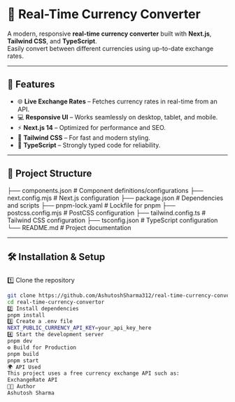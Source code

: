 # 💱 Real-Time Currency Converter

A modern, responsive **real-time currency converter** built with **Next.js**, **Tailwind CSS**, and **TypeScript**.  
Easily convert between different currencies using up-to-date exchange rates.

---

## 🚀 Features
- 🌐 **Live Exchange Rates** – Fetches currency rates in real-time from an API.
- 💻 **Responsive UI** – Works seamlessly on desktop, tablet, and mobile.
- ⚡ **Next.js 14** – Optimized for performance and SEO.
- 🎨 **Tailwind CSS** – For fast and modern styling.
- 🔧 **TypeScript** – Strongly typed code for reliability.

---

## 📂 Project Structure
├── components.json # Component definitions/configurations
├── next.config.mjs # Next.js configuration
├── package.json # Dependencies and scripts
├── pnpm-lock.yaml # Lockfile for pnpm
├── postcss.config.mjs # PostCSS configuration
├── tailwind.config.ts # Tailwind CSS configuration
├── tsconfig.json # TypeScript configuration
└── README.md # Project documentation

---

## 🛠️ Installation & Setup

### 
1️⃣ Clone the repository
```bash
git clone https://github.com/AshutoshSharma312/real-time-currency-convertor.git
cd real-time-currency-convertor
2️⃣ Install dependencies
pnpm install
3️⃣ Create a .env file
NEXT_PUBLIC_CURRENCY_API_KEY=your_api_key_here
4️⃣ Start the development server
pnpm dev
⚙️ Build for Production
pnpm build
pnpm start
🌍 API Used
This project uses a free currency exchange API such as:
ExchangeRate API
👨‍💻 Author
Ashutosh Sharma

